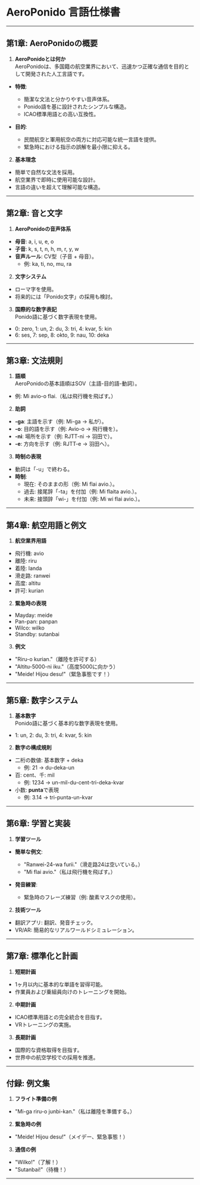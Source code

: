 # **AeroPonido 言語仕様書**

---

## **第1章: AeroPonidoの概要**

1. **AeroPonidoとは何か**  
AeroPonidoは、多国籍の航空業界において、迅速かつ正確な通信を目的として開発された人工言語です。

- **特徴**:
  - 簡潔な文法と分かりやすい音声体系。
  - Ponido語を基に設計されたシンプルな構造。
  - ICAO標準用語との高い互換性。

- **目的**:
  - 民間航空と軍用航空の両方に対応可能な統一言語を提供。
  - 緊急時における指示の誤解を最小限に抑える。

2. **基本理念**  
- 簡単で自然な文法を採用。  
- 航空業界で即時に使用可能な設計。  
- 言語の違いを超えて理解可能な構造。

---

## **第2章: 音と文字**

1. **AeroPonidoの音声体系**  
- **母音**: a, i, u, e, o  
- **子音**: k, s, t, n, h, m, r, y, w  
- **音声ルール**: CV型（子音 + 母音）。  
  - 例: ka, ti, no, mu, ra

2. **文字システム**  
- ローマ字を使用。  
- 将来的には「Ponido文字」の採用も検討。  

3. **国際的な数字表記**  
Ponido語に基づく数字表現を使用。  
- 0: zero, 1: un, 2: du, 3: tri, 4: kvar, 5: kin  
- 6: ses, 7: sep, 8: okto, 9: nau, 10: deka  

---

## **第3章: 文法規則**

1. **語順**  
AeroPonidoの基本語順はSOV（主語-目的語-動詞）。  
- 例: Mi avio-o flai.（私は飛行機を飛ばす。）

2. **助詞**  
- **-ga**: 主語を示す（例: Mi-ga → 私が）。  
- **-o**: 目的語を示す（例: Avio-o → 飛行機を）。  
- **-ni**: 場所を示す（例: RJTT-ni → 羽田で）。  
- **-e**: 方向を示す（例: RJTT-e → 羽田へ）。  

3. **時制の表現**  
- 動詞は「-u」で終わる。  
- **時制**:  
  - 現在: そのままの形（例: Mi flai avio.）。  
  - 過去: 接尾辞「-ta」を付加（例: Mi flaita avio.）。  
  - 未来: 接頭辞「wi-」を付加（例: Mi wi flai avio.）。

---

## **第4章: 航空用語と例文**

1. **航空業界用語**  
- 飛行機: avio  
- 離陸: riru  
- 着陸: landa  
- 滑走路: ranwei  
- 高度: altitu  
- 許可: kurian  

2. **緊急時の表現**  
- Mayday: meide  
- Pan-pan: panpan  
- Wilco: wilko  
- Standby: sutanbai  

3. **例文**  
- "Riru-o kurian."（離陸を許可する）  
- "Altitu-5000-ni iku."（高度5000に向かう）  
- "Meide! Hijou desu!"（緊急事態です！）

---

## **第5章: 数字システム**

1. **基本数字**  
Ponido語に基づく基本的な数字表現を使用。  
- 1: un, 2: du, 3: tri, 4: kvar, 5: kin  

2. **数字の構成規則**  
- 二桁の数値: 基本数字 + deka  
  - 例: 21 → du-deka-un  
- 百: cent、千: mil  
  - 例: 1234 → un-mil-du-cent-tri-deka-kvar  
- 小数: **punta**で表現  
  - 例: 3.14 → tri-punta-un-kvar  

---

## **第6章: 学習と実装**

1. **学習ツール**  
- **簡単な例文**:  
  - "Ranwei-24-wa furii."（滑走路24は空いている。）  
  - "Mi flai avio."（私は飛行機を飛ばす。）  

- **発音練習**:  
  - 緊急時のフレーズ練習（例: 酸素マスクの使用）。  

2. **技術ツール**  
- 翻訳アプリ: 翻訳、発音チェック。  
- VR/AR: 簡易的なリアルワールドシミュレーション。

---

## **第7章: 標準化と計画**

1. **短期計画**  
- 1ヶ月以内に基本的な単語を習得可能。  
- 作業員および乗組員向けのトレーニングを開始。

2. **中期計画**  
- ICAO標準用語との完全統合を目指す。  
- VRトレーニングの実施。  

3. **長期計画**  
- 国際的な資格取得を目指す。  
- 世界中の航空学校での採用を推進。

---

## **付録: 例文集**

1. **フライト準備の例**  
- "Mi-ga riru-o junbi-kan."（私は離陸を準備する。）

2. **緊急時の例**  
- "Meide! Hijou desu!"（メイデー、緊急事態！）

3. **通信の例**  
- "Wilko!"（了解！）  
- "Sutanbai!"（待機！）

---
